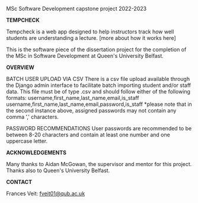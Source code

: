 MSc Software Development capstone project 2022-2023

**TEMPCHECK**

Tempcheck is a web app designed to help instructors track how well students are understanding a lecture. [more about how it works here]

This is the software piece of the dissertation project for the completion of the MSc in Software Development at Queen's University Belfast. 

**OVERVIEW**


BATCH USER UPLOAD VIA CSV
There is a csv file upload available through the Django admin interface to facilitate batch importing student and/or staff data. This file must be of type .csv and should follow either of the following formats:
username,first_name,last_name,email,is_staff
username,first_name,last_name,email,password,is_staff
*please note that in the second instance above, assigned passwords may not contain any comma ',' characters. 

PASSWORD RECOMMENDATIONS
User passwords are recommended to be between 8-20 characters and contain at least one number and one uppercase letter.

**ACKNOWLEDGEMENTS**

Many thanks to Aidan McGowan, the supervisor and mentor for this project. Thanks also to Queen's University Belfast.

**CONTACT**

Frances Veit: fveit01@qub.ac.uk

